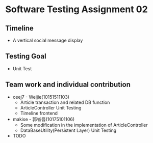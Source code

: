 # Software Testing Assignment 02
## Timeline
- A vertical social message display
## Testing Goal 
- Unit Test
## Team work and individual contribution
- ceej7 - Weijie(10151511103)
  - Article transaction and related DB function
  - ArticleController Unit Testing
  - Timeline frontend
- makise - 郭省吾(10175101106)
  - Some modification in the implementation of ArticleController
  - DataBaseUtility(Persistent Layer) Unit Testing
- TODO

 
